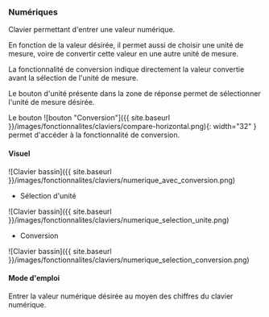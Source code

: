 <!-- markdownlint-disable MD041 -->
<!-- Le titre ne doit pas être de niveau 1 car cette page est un include -->

### Numériques

Clavier permettant d'entrer une valeur numérique.

En fonction de la valeur désirée, il permet aussi de choisir une unité de mesure, voire de convertir cette valeur en une autre unité de mesure.

La fonctionnalité de conversion indique directement la valeur convertie avant la sélection de l'unité de mesure.

Le bouton d'unité présente dans la zone de réponse permet de sélectionner l'unité de mesure désirée.

Le bouton ![bouton "Conversion"]({{ site.baseurl }}/images/fonctionnalites/claviers/compare-horizontal.png){: width="32" } permet d'accéder à la fonctionnalité de conversion.

#### Visuel

![Clavier bassin]({{ site.baseurl }}/images/fonctionnalites/claviers/numerique_avec_conversion.png)

* Sélection d'unité

![Clavier bassin]({{ site.baseurl }}/images/fonctionnalites/claviers/numerique_selection_unite.png)

* Conversion

![Clavier bassin]({{ site.baseurl }}/images/fonctionnalites/claviers/numerique_selection_conversion.png)

#### Mode d'emploi

Entrer la valeur numérique désirée au moyen des chiffres du clavier numérique.
